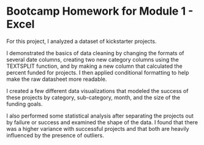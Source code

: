 # Bootcamp Homework for Module 1 - Excel

For this project, I analyzed a dataset of kickstarter projects.

I demonstrated the basics of data cleaning by changing the formats of several date columns, creating two new category columns using the TEXTSPLIT function, and by making a new column that calculated the percent funded for projects. I then applied conditional formatting to help make the raw datasheet more readable. 

I created a few different data visualizations that modeled the success of these projects by category, sub-category, month, and the size of the funding goals.

I also performed some statistical analysis after separating the projects out by failure or success and examined the shape of the data. I found that there was a higher variance with successful projects and that both are heavily influenced by the presence of outliers. 